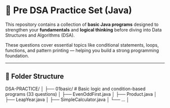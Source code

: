 # 🧠 Pre DSA Practice Set (Java)

This repository contains a collection of **basic Java programs** designed to strengthen your **fundamentals** and **logical thinking** before diving into Data Structures and Algorithms (DSA).

These questions cover essential topics like conditional statements, loops, functions, and pattern printing — helping you build a strong programming foundation.

---

## 📁 Folder Structure

DSA-PRACTICE/
│
├── 01basic/ # Basic logic and condition-based programs (33 questions)
│ ├── EvenOddFirst.java
│ ├── Product.java
│ ├── LeapYear.java
│ ├── SimpleCalculator.java
│ └── ...
│
